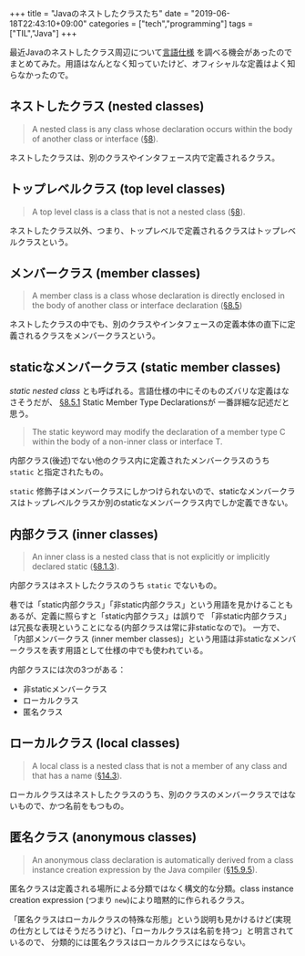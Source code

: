+++
title = "Javaのネストしたクラスたち"
date = "2019-06-18T22:43:10+09:00"
categories = ["tech","programming"]
tags = ["TIL","Java"]
+++

最近Javaのネストしたクラス周辺について[言語仕様](https://docs.oracle.com/javase/specs/jls/se12/html/index.html)
を調べる機会があったのでまとめてみた。用語はなんとなく知っていたけど、オフィシャルな定義はよく知らなかったので。

<!--more-->

## ネストしたクラス (nested classes)

> A nested class is any class whose declaration occurs within the body of another class or interface ([§8](https://docs.oracle.com/javase/specs/jls/se12/html/jls-8.html)).

ネストしたクラスは、別のクラスやインタフェース内で定義されるクラス。

## トップレベルクラス (top level classes)

> A top level class is a class that is not a nested class ([§8](https://docs.oracle.com/javase/specs/jls/se12/html/jls-8.html)).

ネストしたクラス以外、つまり、トップレベルで定義されるクラスはトップレベルクラスという。

## メンバークラス (member classes)

> A member class is a class whose declaration is directly enclosed in the body of another class or interface declaration ([§8.5](https://docs.oracle.com/javase/specs/jls/se12/html/jls-8.html#jls-8.5))

ネストしたクラスの中でも、別のクラスやインタフェースの定義本体の直下に定義されるクラスをメンバークラスという。

## staticなメンバークラス (static member classes)

*static nested class* とも呼ばれる。言語仕様の中にそのものズバリな定義はなさそうだが、
[§8.5.1](https://docs.oracle.com/javase/specs/jls/se12/html/jls-8.html#jls-8.5.1) Static Member Type Declarationsが
一番詳細な記述だと思う。

> The static keyword may modify the declaration of a member type C within the body of a non-inner class or interface T.

内部クラス(後述)でない他のクラス内に定義されたメンバークラスのうち `static` と指定されたもの。

`static` 修飾子はメンバークラスにしかつけられないので、staticなメンバークラスはトップレベルクラスか別のstaticなメンバークラス内でしか定義できない。

## 内部クラス (inner classes)

> An inner class is a nested class that is not explicitly or implicitly declared static ([§8.1.3](https://docs.oracle.com/javase/specs/jls/se12/html/jls-8.html#jls-8.1.3)).

内部クラスはネストしたクラスのうち `static` でないもの。

巷では「static内部クラス」「非static内部クラス」という用語を見かけることもあるが、定義に照らすと「static内部クラス」は誤りで
「非static内部クラス」は冗長な表現ということになる(内部クラスは常に非staticなので)。
一方で、「内部メンバークラス (inner member classes)」という用語は非staticなメンバークラスを表す用語として仕様の中でも使われている。

内部クラスには次の3つがある：
- 非staticメンバークラス
- ローカルクラス
- 匿名クラス

## ローカルクラス (local classes)

> A local class is a nested class that is not a member of any class and that has a name ([§14.3](https://docs.oracle.com/javase/specs/jls/se12/html/jls-14.html#jls-14.3)).

ローカルクラスはネストしたクラスのうち、別のクラスのメンバークラスではないもので、かつ名前をもつもの。

## 匿名クラス (anonymous classes)

> An anonymous class declaration is automatically derived from a class instance creation expression by the Java compiler ([§15.9.5](https://docs.oracle.com/javase/specs/jls/se12/html/jls-15.html#jls-15.9.5)).

匿名クラスは定義される場所による分類ではなく構文的な分類。class instance creation expression (つまり `new`)により暗黙的に作られるクラス。

「匿名クラスはローカルクラスの特殊な形態」という説明も見かけるけど(実現の仕方としてはそうだろうけど)、「ローカルクラスは名前を持つ」と明言されているので、
分類的には匿名クラスはローカルクラスにはならない。

